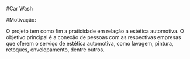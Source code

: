 #Car Wash

#Motivação:

O projeto tem como fim a praticidade em relação a estética automotiva. O objetivo principal é a conexão de pessoas com as respectivas empresas que oferem o serviço de estética automotiva, como lavagem, pintura, retoques, envelopamento, dentre outros.  
